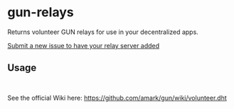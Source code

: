 # gun-relays
Returns volunteer GUN relays for use in your decentralized apps.

[Submit a new issue to have your relay server added](https://github.com/draeder/gun-relays/issues)

## Usage
```js

```

##
See the official Wiki here: https://github.com/amark/gun/wiki/volunteer.dht
